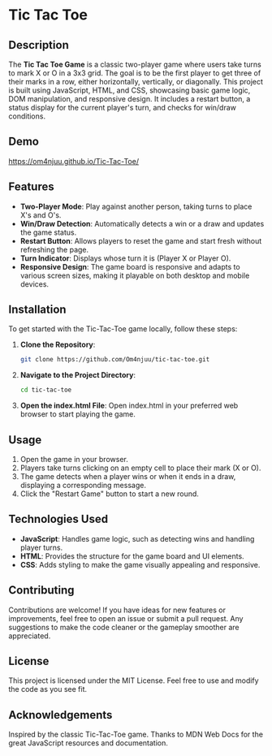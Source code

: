 # Tic Tac Toe

## Description

The **Tic Tac Toe Game** is a classic two-player game where users take turns to mark X or O in a 3x3 grid. The goal is to be the first player to get three of their marks in a row, either horizontally, vertically, or diagonally. This project is built using JavaScript, HTML, and CSS, showcasing basic game logic, DOM manipulation, and responsive design. It includes a restart button, a status display for the current player's turn, and checks for win/draw conditions.

## Demo
https://om4njuu.github.io/Tic-Tac-Toe/

## Features

- **Two-Player Mode**: Play against another person, taking turns to place X's and O's.
- **Win/Draw Detection**: Automatically detects a win or a draw and updates the game status.
- **Restart Button**: Allows players to reset the game and start fresh without refreshing the page.
- **Turn Indicator**: Displays whose turn it is (Player X or Player O).
- **Responsive Design**: The game board is responsive and adapts to various screen sizes, making it playable on both desktop and mobile devices.

## Installation

To get started with the Tic-Tac-Toe game locally, follow these steps:

1. **Clone the Repository**:
   ```bash
   git clone https://github.com/Om4njuu/tic-tac-toe.git

2. **Navigate to the Project Directory**:
    ```bash
    cd tic-tac-toe

3. **Open the index.html File**:
   Open index.html in your preferred web browser to start playing the game.
   
## Usage
1. Open the game in your browser.
2. Players take turns clicking on an empty cell to place their mark (X or O).
3. The game detects when a player wins or when it ends in a draw, displaying a corresponding message.
4. Click the "Restart Game" button to start a new round.
   
## Technologies Used
- **JavaScript**: Handles game logic, such as detecting wins and handling player turns.
- **HTML**: Provides the structure for the game board and UI elements.
- **CSS**: Adds styling to make the game visually appealing and responsive.

## Contributing
Contributions are welcome! If you have ideas for new features or improvements, feel free to open an issue or submit a pull request. Any suggestions to make the code cleaner or the gameplay smoother are appreciated.

## License
This project is licensed under the MIT License. Feel free to use and modify the code as you see fit.

## Acknowledgements
Inspired by the classic Tic-Tac-Toe game. Thanks to MDN Web Docs for the great JavaScript resources and documentation.
